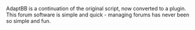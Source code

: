<p>
    AdaptBB is a continuation of the original script, now converted to a plugin. This forum software is simple and quick - managing forums has never been so simple and fun.
</p>